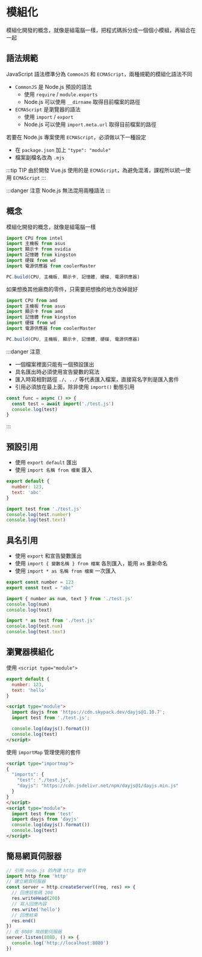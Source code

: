 # 模組化

模組化開發的概念，就像是組電腦一樣，把程式碼拆分成一個個小模組，再組合在一起

## 語法規範
JavaScript 語法標準分為 `CommonJS` 和 `ECMAScript`，兩種規範的模組化語法不同  
- `CommonJS` 是 Node.js 預設的語法
  - 使用 `require` / `module.exports`  
  - Node.js 可以使用 `__dirname` 取得目前檔案的路徑
- `ECMAScript` 是瀏覽器的語法
  - 使用 `import` / `export`  
  - Node.js 可以使用 `import.meta.url` 取得目前檔案的路徑

若要在 Node.js 專案使用 `ECMAScript`，必須做以下一種設定
- 在 `package.json` 加上 `"type": "module"`
- 檔案副檔名改為 `.mjs`

:::tip TIP
由於開發 Vue.js 使用的是 `ECMAScript`，為避免混淆，課程所以統一使用 `ECMAScript`
:::

:::danger 注意
Node.js 無法混用兩種語法
:::

## 概念
模組化開發的概念，就像是組電腦一樣
```js
import CPU from intel
import 主機板 from asus
import 顯示卡 from nvidia
import 記憶體 from kingston
import 硬碟 from wd
import 電源供應器 from coolerMaster

PC.build(CPU, 主機板, 顯示卡, 記憶體, 硬碟, 電源供應器)
```

如果想換其他廠商的零件，只需要把想換的地方改掉就好
```js {1,3}
import CPU from amd
import 主機板 from asus
import 顯示卡 from amd
import 記憶體 from kingston
import 硬碟 from wd
import 電源供應器 from coolerMaster

PC.build(CPU, 主機板, 顯示卡, 記憶體, 硬碟, 電源供應器)
```

:::danger 注意
- 一個檔案裡面只能有一個預設匯出  
- 具名匯出時必須使用宣告變數的寫法
- 匯入時寫相對路徑 `./`、`../` 等代表匯入檔案，直接寫名字則是匯入套件
- 引用必須放在最上面，除非使用 `import()` 動態引用
```js {2}
const func = async () => {
  const test = await import('./test.js')
  console.log(test)
}
```
:::

## 預設引用
- 使用 `export default` 匯出
- 使用 `import 名稱 from 檔案` 匯入
```js
export default {
  number: 123,
  text: 'abc'
}
```

```js
import test from './test.js'
console.log(test.number)
console.log(test.text)
```

## 具名引用
- 使用 `export` 和宣告變數匯出
- 使用 `import { 變數名稱 } from 檔案` 各別匯入，能用 `as` 重新命名
- 使用 `import * as 名稱 from 檔案` 一次匯入
```js
export const number = 123
export const text = "abc"
```
```js
import { number as num, text } from './test.js'
console.log(num)
console.log(text)

import * as test from './test.js'
console.log(test.num)
console.log(test.text)
```

## 瀏覽器模組化
使用 `<script type="module">`
```js
export default {
  number: 123,
  text: 'hello'
}
```
```html
<script type="module">
  import dayjs from 'https://cdn.skypack.dev/dayjs@1.10.7';
  import test from './test.js';

  console.log(dayjs().format())
  console.log(test)
</script>
```

使用 `importMap` 管理使用的套件
```html
<script type="importmap">
{
  "imports": {
    "test": "./test.js",
    "dayjs": "https://cdn.jsdelivr.net/npm/dayjs@1/dayjs.min.js"
  }
}
</script>
<script type="module">
  import test from 'test'
  import dayjs from 'dayjs'
  console.log(dayjs().format())
  console.log(test)
</script>
```

## 簡易網頁伺服器
```js
// 引用 node.js 的內建 http 套件
import http from 'http'
// 建立網頁伺服器
const server = http.createServer((req, res) => {
  // 回應狀態碼 200
  res.writeHead(200)
  // 寫入回應內容
  res.write('hello')
  // 回應結束
  res.end()
})
// 在 8080 埠啟動伺服器
server.listen(8080, () => {
  console.log('http://localhost:8080')
})
```
